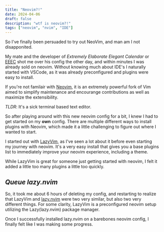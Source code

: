 ```yaml
---
title: "Neovim?!"
date: 2024-04-06
draft: false
description: "wtf is neovim?!"
tags: ["neovim", "nvim", "IDE"]
---
```

 So I've finally been persuaded to try out NeoVim, and man am I not disapponited.


 My mate and the developer of *Extremely Elaborate Elegant Calendar* or [EEEC](https://github.com/eeec-cal/eeec) shot me over his config the other day, and within
 minutes I was already sold on neovim. Without knowing much about IDE's I naturally started with VSCode, as it was already preconfigured and plugins were easy to install.

 If you're not familair with [Neovim](https://github.com/neovim/neovim), it is an extremely powerful fork of Vim aimed to simplify maintenance and encourange contributions as well as 
 maximize the extensibility.

 *TLDR*: It's a sick terminal based text editor.

 So after playing around with this new neovim config for a bit, I knew I had to get started on my **own** config.
 There are multiple different ways to install plugins with Neovim, which made it a little challenging to figure out where I wanted to start.

 I started out with [LazyVim](http://www.lazyvim.org/), as I've seen a lot about it before even starting my journey with neovim. It's a very easy install that gives you a base plugins list
 to immediately improve your neovim experience, including a theme. 

 While LazyVim is great for someone just getting started with neovim, I felt it added a little too many plugins a little too
 quickly.


## *Queue lazy.nvim*

So, it took me about 6 hours of deleting my config, and restarting to realize that LazyVim and [lazy.nvim](https://github.com/folke/lazy.nvim) were two very similar, but also
two very different things. For some clarity, LazyVim is a preconfigured neovim setup utilizing the Lazy(lazy.nvim) package manager.

Once I successfully installed lazy.nvim on a barebones neovim config, I finally felt like I was making some progress.
